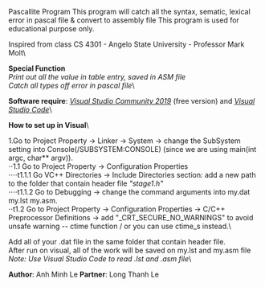 Pascallite Program
This program will catch all the syntax, sematic, lexical error in pascal file & convert to assembly file
This program is used for educational purpose only.

Inspired from class CS 4301 - Angelo State University - Professor Mark Molt\

**Special Function**\
*Print out all the value in table entry, saved in ASM file*\
*Catch all types off error in pascal file*\

**Software require**: *[Visual Studio Community 2019](https://visualstudio.microsoft.com/vs/community/)* (free version) and *[Visual Studio Code](https://code.visualstudio.com/download)*\

**How to set up in Visual**\

1.Go to Project Property -> Linker -> System -> change the SubSystem setting into Console(/SUBSYSTEM:CONSOLE) (since we are using main(int argc, char** argv)).\
⋅⋅1.1 Go to Project Property -> Configuration Properties \
⋅⋅⋅⋅t1.1.1 Go VC++ Directories -> Include Directories section: add a new path to the folder that contain header file *"stage1.h"*\
⋅⋅⋅⋅t1.1.2 Go to Debugging -> change the command arguments into my.dat my.lst my.asm.\
⋅⋅t1.2 Go to Project Property -> Configuration Properties -> C/C++ Preprocessor Definitions -> add "_CRT_SECURE_NO_WARNINGS" to avoid unsafe warning -- ctime function / or you can use ctime_s instead.\


Add all of your .dat file  in the same folder that contain header file.\
After run on visual, all of the work will be saved on my.lst and my.asm file \
*Note: Use Visual Studio Code to read .lst and .asm file*\

**Author**: Anh Minh Le
**Partner**: Long Thanh Le
